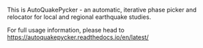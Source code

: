 This is AutoQuakePycker - an automatic, iterative phase picker and relocator for local and regional earthquake studies.

For full usage information, please head to https://autoquakepycker.readthedocs.io/en/latest/
